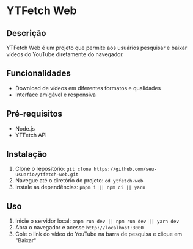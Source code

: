# YTFetch Web

## Descrição

YTFetch Web é um projeto que permite aos usuários pesquisar e baixar vídeos do YouTube diretamente do navegador.

## Funcionalidades

- Download de vídeos em diferentes formatos e qualidades
- Interface amigável e responsiva

## Pré-requisitos

- Node.js
- YTFetch API

## Instalação

1. Clone o repositório: `git clone https://github.com/seu-usuario/ytfetch-web.git`
2. Navegue até o diretório do projeto: `cd ytfetch-web`
3. Instale as dependências: `pnpm i || npm ci || yarn`

## Uso

1. Inicie o servidor local: `pnpm run dev || npm run dev || yarn dev`
2. Abra o navegador e acesse `http://localhost:3000`
3. Cole o link do vídeo do YouTube na barra de pesquisa e clique em "Baixar"
